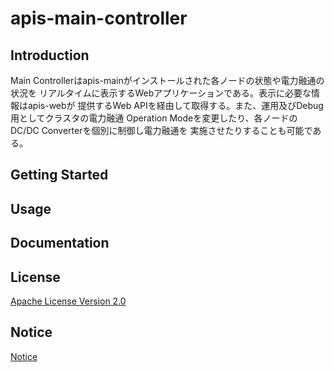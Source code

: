 # apis-main-controller

## Introduction
Main Controllerはapis-mainがインストールされた各ノードの状態や電力融通の状況を
リアルタイムに表示するWebアプリケーションである。表示に必要な情報はapis-webが
提供するWeb APIを経由して取得する。また、運用及びDebug用としてクラスタの電力融通
Operation Modeを変更したり、各ノードのDC/DC Converterを個別に制御し電力融通を
実施させたりすることも可能である。


## Getting Started


## Usage


## Documentation



## License
[Apache License Version 2.0](https://github.com/oes-github/apis-main-controller/blob/master/LICENSE)


## Notice
[Notice](https://github.com/oes-github/apis-main-controller/blob/master/NOTICE.md)
